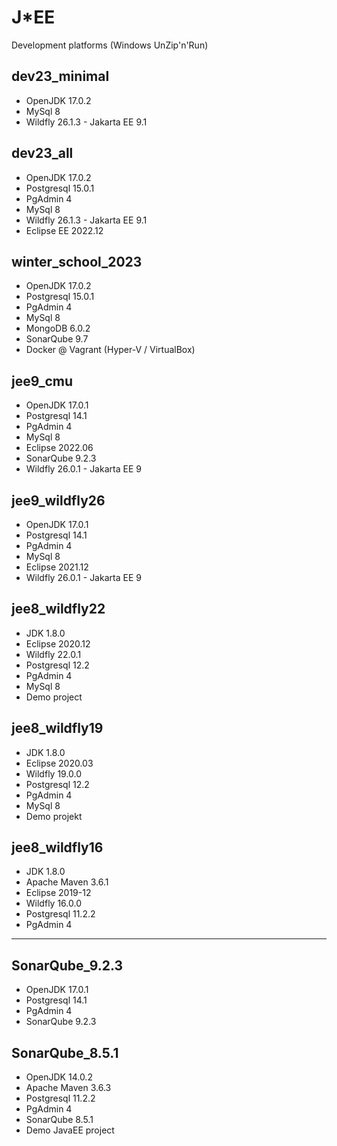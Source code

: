# J*EE
Development platforms (Windows UnZip'n'Run)

## dev23_minimal
- OpenJDK 17.0.2
- MySql 8
- Wildfly 26.1.3 - Jakarta EE 9.1


## dev23_all
- OpenJDK 17.0.2
- Postgresql 15.0.1
- PgAdmin 4
- MySql 8
- Wildfly 26.1.3 - Jakarta EE 9.1
- Eclipse EE 2022.12


## winter_school_2023
- OpenJDK 17.0.2
- Postgresql 15.0.1
- PgAdmin 4
- MySql 8
- MongoDB 6.0.2
- SonarQube 9.7
- Docker @ Vagrant (Hyper-V / VirtualBox)


## jee9_cmu
- OpenJDK 17.0.1
- Postgresql 14.1
- PgAdmin 4
- MySql 8
- Eclipse 2022.06
- SonarQube 9.2.3
- Wildfly 26.0.1 - Jakarta EE 9


## jee9_wildfly26
- OpenJDK 17.0.1
- Postgresql 14.1
- PgAdmin 4
- MySql 8
- Eclipse 2021.12
- Wildfly 26.0.1 - Jakarta EE 9

## jee8_wildfly22
- JDK 1.8.0
- Eclipse 2020.12
- Wildfly 22.0.1
- Postgresql 12.2
- PgAdmin 4
- MySql 8
- Demo project

## jee8_wildfly19
- JDK 1.8.0
- Eclipse 2020.03
- Wildfly 19.0.0
- Postgresql 12.2
- PgAdmin 4
- MySql 8
- Demo projekt

## jee8_wildfly16
- JDK 1.8.0
- Apache Maven 3.6.1
- Eclipse 2019-12
- Wildfly 16.0.0
- Postgresql 11.2.2
- PgAdmin 4

---

## SonarQube_9.2.3
- OpenJDK 17.0.1
- Postgresql 14.1
- PgAdmin 4
- SonarQube 9.2.3


## SonarQube_8.5.1
- OpenJDK 14.0.2
- Apache Maven 3.6.3
- Postgresql 11.2.2
- PgAdmin 4
- SonarQube 8.5.1
- Demo JavaEE project

